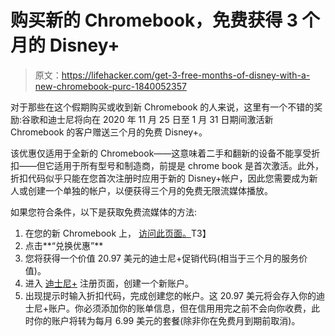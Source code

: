# 购买新的 Chromebook，免费获得 3 个月的 Disney+

> 原文：<https://lifehacker.com/get-3-free-months-of-disney-with-a-new-chromebook-purc-1840052357>

对于那些在这个假期购买或收到新 Chromebook 的人来说，这里有一个不错的奖励:谷歌和迪士尼将向在 2020 年 11 月 25 日至 1 月 31 日期间激活新 Chromebook 的客户赠送三个月的免费 Disney+。



该优惠仅适用于全新的 Chromebook——这意味着二手和翻新的设备不能享受折扣——但它适用于所有型号和制造商，前提是 chrome book 是首次激活。此外，折扣代码似乎只能在您首次注册时应用于新的 Disney+帐户，因此您需要成为新人或创建一个单独的帐户，以便获得三个月的免费无限流媒体播放。

如果您符合条件，以下是获取免费流媒体的方法:

1.  在您的新 Chromebook 上， [访问此页面。](https://www.google.com/chromebook/disneyplus/)T3】
2.  点击**“兑换优惠”**
3.  您将获得一个价值 20.97 美元的迪士尼+促销代码(相当于三个月的服务价值)。
4.  进入 [迪士尼+](https://www.disneyplus.com/) 注册页面，创建一个新账户。
5.  出现提示时输入折扣代码，完成创建您的帐户。这 20.97 美元将会存入你的迪士尼+账户。你必须添加你的账单信息，但在信用用完之前不会向你收费，此时你的账户将转为每月 6.99 美元的套餐(除非你在免费月到期前取消)。